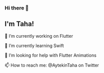### Hi there 👋

<!--
**t13n/t13n** is a ✨ _special_ ✨ repository because its `README.md` (this file) appears on your GitHub profile.

Here are some ideas to get you started:

🔭 I’m currently working on Flutter
🌱 I’m currently learning Swift
- 👯 I’m looking to collaborate on ...
🤔 I’m looking for help with Flutter Animations
- 💬 Ask me about ...
📫 How to reach me: @AytekinTaha on Twitter
- 😄 Pronouns: ...
- ⚡ Fun fact: ...
-->
## I'm Taha!
🔭 I’m currently working on Flutter

🌱 I’m currently learning Swift

🤔 I’m looking for help with Flutter Animations

📫 How to reach me: @AytekinTaha on Twitter
